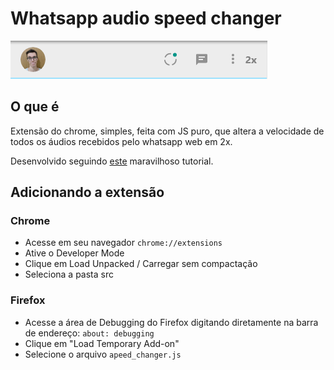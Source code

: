# Whatsapp audio speed changer

![screenshot](https://github.com/Doc-McCoy/whatsapp-audio-speed-changer/blob/master/screenshots/001.PNG)

## O que é

Extensão do chrome, simples, feita com JS puro, que altera a velocidade de todos os áudios recebidos pelo whatsapp web em 2x.

Desenvolvido seguindo [este](https://www.youtube.com/watch?v=j0Ih1xVyKbY) maravilhoso tutorial.

## Adicionando a extensão

### Chrome

- Acesse em seu navegador `chrome://extensions`
- Ative o Developer Mode
- Clique em Load Unpacked / Carregar sem compactação
- Seleciona a pasta src

### Firefox

- Acesse a área de Debugging do Firefox digitando diretamente na barra de endereço: `about: debugging`
- Clique em "Load Temporary Add-on"
- Selecione o arquivo `apeed_changer.js`
